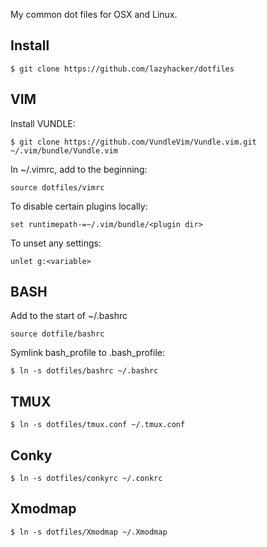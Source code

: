 My common dot files for OSX and Linux.

Install
-------

```
$ git clone https://github.com/lazyhacker/dotfiles
```

VIM
---

Install VUNDLE:

```
$ git clone https://github.com/VundleVim/Vundle.vim.git ~/.vim/bundle/Vundle.vim
```

In ~/.vimrc, add to the beginning:

```
source dotfiles/vimrc 
```

To disable certain plugins locally:

```
set runtimepath-=~/.vim/bundle/<plugin dir>
```

To unset any settings:

```
unlet g:<variable>
```

BASH
----

Add to the start of ~/.bashrc

```
source dotfile/bashrc
```

Symlink bash_profile to .bash_profile:

```
$ ln -s dotfiles/bashrc ~/.bashrc
```

TMUX
----

```
$ ln -s dotfiles/tmux.conf ~/.tmux.conf
```

Conky
-----

```
$ ln -s dotfiles/conkyrc ~/.conkrc
```

Xmodmap
-------

```
$ ln -s dotfiles/Xmodmap ~/.Xmodmap
```

